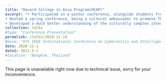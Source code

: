 ```yaml
---
title: "Havard College in Asia Program(HCAP)"
excerpt: "• Participated in a winter conference, alongside students from top universities across Asia, hosted by Harvard students.<br/>
• Hosted a spring conference, being a cultural ambassador to promote Thailand to Harvard students and delegates from other countries.<br/>
• Developed a much better understanding of the culturally complex international communities and foster cooperative relationships with young leaders from the United States and Asian countries."<br/>
collection: talks
#type: "Conference Presentation"
permalink: /talks/2019-11-19
#enue: "9th IEEE International Conference on Cybernetics and Intelligent Systems (CIS) and IEEE Conference on Robotics, Automation and Mechatronics (RAM), 2019"
date: 2020-11-1
date2: 2021-5-1
#location: "Bangkok, Thailand"
---
```

This page is unavailable right now due to technical issue, sorry for your inconvenience.